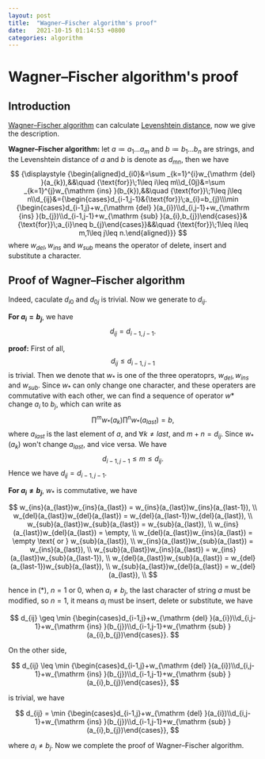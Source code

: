 ```yaml
---
layout: post
title:  "Wagner–Fischer algorithm's proof"
date:   2021-10-15 01:14:53 +0800
categories: algorithm
---
```

# Wagner–Fischer algorithm's proof

## Introduction

[Wagner–Fischer algorithm](https://en.wikipedia.org/wiki/Wagner–Fischer_algorithm) can calculate [Levenshtein distance](https://en.wikipedia.org/wiki/Levenshtein_distance), now we give the description.

**Wagner–Fischer algorithm:** let $a \coloneqq a_1\dots a_m$ and $b \coloneqq b_1\dots b_n$ are strings, and the Levenshtein distance of $a$ and $b$ is denote as $d_{mn}$, then we have
$$
{\displaystyle {\begin{aligned}d_{i0}&=\sum _{k=1}^{i}w_{\mathrm {del} }(a_{k}),&&\quad {\text{for}}\;1\leq i\leq m\\d_{0j}&=\sum _{k=1}^{j}w_{\mathrm {ins} }(b_{k}),&&\quad {\text{for}}\;1\leq j\leq n\\d_{ij}&={\begin{cases}d_{i-1,j-1}&{\text{for}}\;a_{i}=b_{j}\\\min {\begin{cases}d_{i-1,j}+w_{\mathrm {del} }(a_{i})\\d_{i,j-1}+w_{\mathrm {ins} }(b_{j})\\d_{i-1,j-1}+w_{\mathrm {sub} }(a_{i},b_{j})\end{cases}}&{\text{for}}\;a_{i}\neq b_{j}\end{cases}}&&\quad {\text{for}}\;1\leq i\leq m,1\leq j\leq n.\end{aligned}}}
$$
where $w_{del}, w_{ins}$ and $w_{sub}$ means the operator of delete, insert and substitute a character.

## Proof of Wagner–Fischer algorithm

Indeed, caculate $d_{i0}$ and $d_{0j}$ is trivial. Now we generate to $d_{ij}$.

**For $a_i = b_j$**, we have
$$
d_{ij} = d_{i-1, j-1}.
$$

**proof:** First of all,
$$
d_{ij} \leq d_{i-1, j-1}
$$
is trivial. Then we denote that $w_*$ is one of the three operatoprs, $w_{del}, w_{ins}$ and $w_{sub}$. Since $w_*$ can only change one character, and these operaters are commutative with each other, we can find a sequence of operator $w*$ change $a_i$ to $b_j$, which can write as
$$
\prod^m w_*(a_k) \prod^n w_*(a_{last}) = b, \tag{*}
$$
where $a_{last}$ is the last element of $a$, and $\forall k \neq last$, and $m + n = d_{ij}$. Since $w_*(a_k)$ won't change $a_{last}$, and vice versa. We have
$$
d_{i-1, j-1} \leq m \leq d_{ij}.
$$
Hence we have $d_{ij} = d_{i-1, j-1}$.

**For $a_i \neq b_j$**, $w_*$ is commutative, we have

$$
w_{ins}(a_{last})w_{ins}(a_{last}) = w_{ins}(a_{last})w_{ins}(a_{last-1}), \\
w_{del}(a_{last})w_{del}(a_{last}) = w_{del}(a_{last-1})w_{del}(a_{last}), \\
w_{sub}(a_{last})w_{sub}(a_{last}) = w_{sub}(a_{last}), \\
w_{ins}(a_{last})w_{del}(a_{last}) = \empty, \\
w_{del}(a_{last})w_{ins}(a_{last}) = \empty \text{ or } w_{sub}(a_{last}), \\
w_{ins}(a_{last})w_{sub}(a_{last}) = w_{ins}(a_{last}), \\
w_{sub}(a_{last})w_{ins}(a_{last}) = w_{ins}(a_{last})w_{sub}(a_{last-1}), \\
w_{del}(a_{last})w_{sub}(a_{last}) = w_{del}(a_{last-1})w_{sub}(a_{last}), \\
w_{sub}(a_{last})w_{del}(a_{last}) = w_{del}(a_{last}), \\
$$

hence in $(*)$, $n = 1$ or $0$, when $a_i \neq b_j$, the last character of string $a$ must be modified, so $n = 1$, it means $a_i$ must be insert, delete or substitute, we have

$$
d_{ij} \geq \min {\begin{cases}d_{i-1,j}+w_{\mathrm {del} }(a_{i})\\d_{i,j-1}+w_{\mathrm {ins} }(b_{j})\\d_{i-1,j-1}+w_{\mathrm {sub} }(a_{i},b_{j})\end{cases}}.
$$

On the other side,

$$
d_{ij} \leq \min {\begin{cases}d_{i-1,j}+w_{\mathrm {del} }(a_{i})\\d_{i,j-1}+w_{\mathrm {ins} }(b_{j})\\d_{i-1,j-1}+w_{\mathrm {sub} }(a_{i},b_{j})\end{cases}},
$$

is trivial, we have

$$
d_{ij} = \min {\begin{cases}d_{i-1,j}+w_{\mathrm {del} }(a_{i})\\d_{i,j-1}+w_{\mathrm {ins} }(b_{j})\\d_{i-1,j-1}+w_{\mathrm {sub} }(a_{i},b_{j})\end{cases}},
$$

where $a_i \neq b_j$. Now we complete the proof of Wagner–Fischer algorithm.